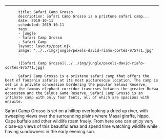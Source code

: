 ---
          title: Safari Camp Grosso
          description: Safari Camp Grosso is a pristene safari camp...
          date: 2019-10-11
          scheduled: 2019-10-11
          tags:
          - jungle
          - Safari Camp Grosso
          - Safari Camp
          layout: layouts/post.njk
          image: "../../img/jungle/pexels-david-riaño-cortés-975771.jpg"
          ---
          
          ![Safari Camp Grosso](../../img/jungle/pexels-david-riaño-cortés-975771.jpg)
          
          Safari Camp Grosso is a pristene safari camp that offers the best of Tanzania safaris at its most picturesque location. The camp is set in a private concession bordering the popular Selous Reserve, where the famous elephant corridor traverses between the greater Rukwa ecosystem and the Selous Game Reserve. Safari Camp Grosso is an intimate camp with only four tents, all of which are spacious with ensuite.

Safari Camp Grosso is set on a hilltop overlooking a dried up river, with sweeping views over the surrounding plains where Masai giraffe, hippo, Cape buffalo and other wildlife roam freely. From here one can enjoy very close-up views of this beautiful area and spend time watching wildlife while having sundowners in the early evening sun.
